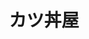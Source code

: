 ---
layout: post
title: カツ丼屋
description: 活動教室とイベント情報
image: assets/images/katsudon.png
link: http://katsudon.sokon.jp
---